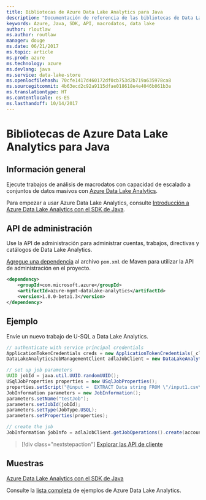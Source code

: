```yaml
---
title: Bibliotecas de Azure Data Lake Analytics para Java
description: "Documentación de referencia de las bibliotecas de Data Lake Analytics para Java"
keywords: Azure, Java, SDK, API, macrodatos, data lake
author: rloutlaw
ms.author: routlaw
manager: douge
ms.date: 06/21/2017
ms.topic: article
ms.prod: azure
ms.technology: azure
ms.devlang: java
ms.service: data-lake-store
ms.openlocfilehash: 70cfe1417d460172df0cb753d2b719a635978ca8
ms.sourcegitcommit: 4b63ecd2c92a9115dfae018618e4e4046b061b3e
ms.translationtype: HT
ms.contentlocale: es-ES
ms.lasthandoff: 10/14/2017
---
```

# <a name="azure-data-lake-analytics-libraries-for-java"></a>Bibliotecas de Azure Data Lake Analytics para Java

## <a name="overview"></a>Información general

Ejecute trabajos de análisis de macrodatos con capacidad de escalado a conjuntos de datos masivos con [Azure Data Lake Analytics](/azure/data-lake-analytics/data-lake-analytics-overview).

Para empezar a usar Azure Data Lake Analytics, consulte [Introducción a Azure Data Lake Analytics con el SDK de Java](/azure/data-lake-analytics/data-lake-analytics-get-started-java-sdk).

## <a name="management-api"></a>API de administración

Use la API de administración para administrar cuentas, trabajos, directivas y catálogos de Data Lake Analytics.

[Agregue una dependencia](https://maven.apache.org/guides/getting-started/index.html#How_do_I_use_external_dependencies) al archivo `pom.xml` de Maven para utilizar la API de administración en el proyecto.


```XML
<dependency>
    <groupId>com.microsoft.azure</groupId>
    <artifactId>azure-mgmt-datalake-analytics</artifactId>
    <version>1.0.0-beta1.3</version>
</dependency>
```

## <a name="example"></a>Ejemplo

Envíe un nuevo trabajo de U-SQL a Data Lake Analytics.

```java
// authenticate with service principal credentials
ApplicationTokenCredentials creds = new ApplicationTokenCredentials(_clientId, _tenantId, _clientSecret, null);
DataLakeAnalyticsJobManagementClient adlaJobClient = new DataLakeAnalyticsJobManagementClientImpl(creds);

// set up job parameters
UUID jobId = java.util.UUID.randomUUID();
USqlJobProperties properties = new USqlJobProperties();
properties.setScript("@input =  EXTRACT Data string FROM \"/input1.csv\" USING Extractors.Csv(); OUTPUT @input TO @\"/output1.csv\" USING Outputters.Csv();");
JobInformation parameters = new JobInformation();
parameters.setName("testJob");
parameters.setJobId(jobId);
parameters.setType(JobType.USQL);
parameters.setProperties(properties);

// create the job
JobInformation jobInfo = adlaJobClient.getJobOperations().create(accountName, jobId, parameters).getBody();

```

> [!div class="nextstepaction"]
> [Explorar las API de cliente](/java/api/overview/azure/datalakeanalytics/managementapi)

## <a name="samples"></a>Muestras

[Azure Data Lake Analytics con el SDK de Java][1] 

[1]: https://docs.microsoft.com/azure/data-lake-analytics/data-lake-analytics-get-started-java-sdk

Consulte la [lista completa](https://azure.microsoft.com/resources/samples/?platform=java&term=analytics) de ejemplos de Azure Data Lake Analytics.
